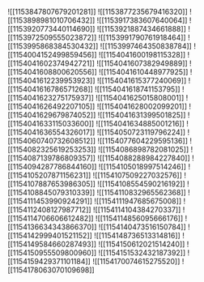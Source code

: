 ![[1153847807679201281]]
![[1153877235679416320]]
![[1153898981010706432]]
![[1153917383607640064]]
![[1153920773440114690]]
![[1153921887434661888]]
![[1153972509555023872]]
![[1153991790761918464]]
![[1153995868384530432]]
![[1153997464350838784]]
![[1154004152499859456]]
![[1154041600198115328]]
![[1154041602374942721]]
![[1154041607382949889]]
![[1154041608800620556]]
![[1154041610448977925]]
![[1154041612239953923]]
![[1154041615377240069]]
![[1154041616786571268]]
![[1154041618741153795]]
![[1154041623275175937]]
![[1154041625015808001]]
![[1154041626492207105]]
![[1154041628002099201]]
![[1154041629679874052]]
![[1154041631399501825]]
![[1154041633115033600]]
![[1154041634885001216]]
![[1154041636554326017]]
![[1154050723119796224]]
![[1154060740732608512]]
![[1154077604229595136]]
![[1154082325619253253]]
![[1154086898782081025]]
![[1154087139786809357]]
![[1154088288984227840]]
![[1154094287786844160]]
![[1154105018997514246]]
![[1154105207871156231]]
![[1154107509227032576]]
![[1154107887653986305]]
![[1154108554590216192]]
![[1154108845079310339]]
![[1154110832965562368]]
![[1154111453990924291]]
![[1154111947685675008]]
![[1154112408127987712]]
![[1154114104384270337]]
![[1154114706606612482]]
![[1154114856095666176]]
![[1154136634343866370]]
![[1154140473516150784]]
![[1154142999401521152]]
![[1154148736513314816]]
![[1154149584660287493]]
![[1154150612021514240]]
![[1154150955509800960]]
![[1154151532432187392]]
![[1154159429371101184]]
![[1154170074615275520]]
![[1154178063070109698]]

